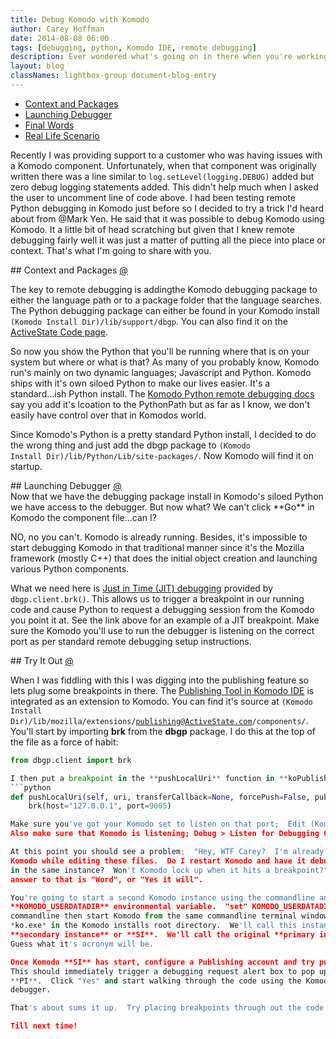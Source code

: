 ```yaml
---
title: Debug Komodo with Komodo
author: Carey Hoffman   
date: 2014-08-08 06:00
tags: [debugging, python, Komodo IDE, remote debugging]
description: Ever wondered what's going on in there when you're working with Komodo?  Ever wondered how a component works?  Well why not walk through the code as Komodo does?
layout: blog
classNames: lightbox-group document-blog-entry
---
```


<a name="top"></a>

<div class="push-right toc">
    <ul>
        <li>
            <a href="#context">Context and Packages</a>
        </li>
        <li>
            <a href="#launch_debugger">Launching Debugger</a>
        </li>
        <li>
            <a href="#final">Final Words</a> 
        </li>
        <li>
            <a href="#try_it">Real Life Scenario</a> 
        </li>
    </ul>
</div>

Recently I was providing support to a customer who was having issues with a Komodo
component.  Unfortunately, when that component was originally written there was
a line similar to <code language="python">log.setLevel(logging.DEBUG)</code> added
but zero debug logging statements added.  This didn't help much when I asked the
user to uncomment line of code above.  I had been testing remote Python debugging
in Komodo just before so I decided to try a trick I'd heard about from @Mark Yen.
He said that it was possible to debug Komodo using Komodo.  It a little bit of
head scratching but given that I knew remote debugging fairly well it was just a
matter of putting all the piece into place or context.  That's what I'm going to
share with you.


<div id="context">
## Context and Packages  <a href="#context">@</a>
</div>

The key to remote debugging is addingthe Komodo debugging package to either the
language path or to a package folder that the language searches.  The Python
debugging package can either be found in your Komodo install
<code>(Komodo Install Dir)/lib/support/dbgp</code>.  You can also find it on
the [ActiveState Code page](http://code.activestate.com/komodo/remotedebugging/).

So now you show the Python that you'll be running where that is on your system
but where or what is that?  As many of you probably know, Komodo run's mainly on two dynamic
languages; Javascript and Python.  Komodo ships with it's own siloed Python to make
our lives easier.  It's a standard...ish Python install.  The
[Komodo Python remote debugging docs](http://docs.activestate.com/komodo/8.5/debugpython.html#Installing_the_Python_Remote_Debugger)
say you add it's lcoation to the PythonPath but as far as I know, we don't easily
have control over that in Komodos world.

Since Komodo's Python is a pretty standard Python install, I decided to do the wrong
thing and just add the dbgp package to <code>(Komodo Install Dir)/lib/Python/Lib/site-packages/</code>.
Now Komodo will find it on startup.

<div id="launch_debugger">
## Launching Debugger  <a href="#launch_debugger">@</a>
</div>
Now that we have the debugging package install in Komodo's siloed Python we have
access to the debugger.  But now what?  We can't click **Go** in Komodo the
component file...can I?

NO, no you can't.  Komodo is already running.  Besides, it's impossible to start debugging
Komodo in that traditional manner since it's the Mozilla framework (mostly C++) that
does the initial object creation and launching various Python components.

What we need here is [Just in Time (JIT) debugging](http://docs.activestate.com/komodo/8.5/debugpython.html#debugpython_dbgpclient_functions)
provided by <code language="python">dbgp.client.brk()</code>.  This allows us to
trigger a breakpoint in our running code and cause Python to request a debugging
session from the Komodo you point it at.  See the link above for an example of a
JIT breakpoint.  Make sure the Komodo you'll use to run the debugger is listening
on the correct port as per standard remote debugging setup instructions.

<div id="try_it">
## Try It Out <a href="#try_it">@</a>
</div>

When I was fiddling with this I was digging into the publishing feature so lets
plug some breakpoints in there.  The [Publishing Tool in Komodo IDE](http://docs.activestate.com/komodo/8.5/publish.html#publish_top)
is integrated as an extension to Komodo.  You can find it's source at <code>(Komodo Install Dir)/lib/mozilla/extensions/publishing@ActiveState.com/components/</code>.
You'll start by importing **brk** from the **dbgp** package.  I do this at the
top of the file as a force of habit:
```python
from dbgp.client import brk

I then put a breakpoint in the **pushLocalUri** function in **koPublishing.py**.
```python
def pushLocalUri(self, uri, transferCallback=None, forcePush=False, pubSettings=None):
    brk(host="127.0.0.1", port=9005)

Make sure you've got your Komodo set to listen on that port;  Edit (Komodo on mac) > Preferences > Debugging > Connection.
Also make sure that Komodo is listening; Debug > Listen for Debugging Connections.

At this point you should see a problem;  "Hey, WTF Carey?  I'm already running
Komodo while editing these files.  Do I restart Komodo and have it debug itself
in the same instance?  Won't Komodo lock up when it hits a breakpoint?"  And the
answer to that is "Word", or "Yes it will".

You're going to start a second Komodo instance using the commandline and the
**KOMODO_USERDATADIR** environmental variable.  "set" KOMODO_USERDATADIR in the
commandline then start Komodo from the same commandline terminal window by executing
*ko.exe* in the Komodo installs root directory.  We'll call this instance the
**secondary instance** or **SI**.  We'll call the original **primary instance**.
Guess what it's acronym will be.

Once Komodo **SI** has start, configure a Publishing account and try pushing a file.
This should immediately trigger a debugging request alert box to pop up in Komodo
**PI**.  Click "Yes" and start walking through the code using the Komodo **PI**
debugger.

That's about sums it up.  Try placing breakpoints through out the code and have fun.

Till next time!